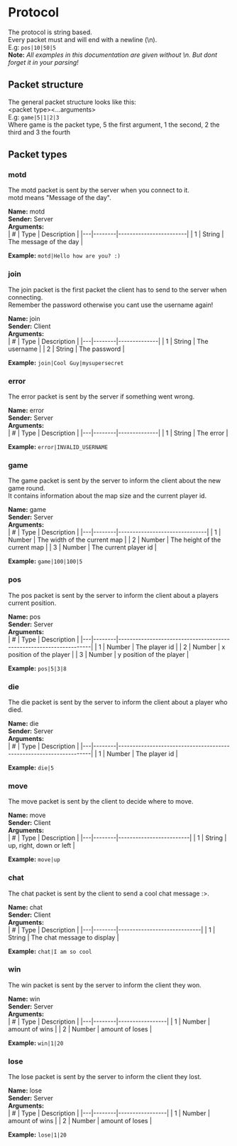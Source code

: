 # Protocol

The protocol is string based.  
Every packet must and will end with a newline (\n).  
E.g: `pos|10|50|5`  
**Note:** _All examples in this documentation are given without \n. But dont forget it in your parsing!_

## Packet structure

The general packet structure looks like this:  
\<packet type\>\<...arguments\>  
E.g: `game|5|1|2|3`  
Where game is the packet type, 5 the first argument, 1 the second, 2 the third and 3 the fourth

## Packet types

### motd

The motd packet is sent by the server when you connect to it.  
motd means "Message of the day".

**Name:** motd  
**Sender:** Server  
**Arguments:**  
| # | Type | Description |
|---|--------|------------------------|
| 1 | String | The message of the day |

**Example:** `motd|Hello how are you? :)`

### join

The join packet is the first packet the client has to send to the server when connecting.  
Remember the password otherwise you cant use the username again!

**Name:** join  
**Sender:** Client  
**Arguments:**  
| # | Type | Description |
|---|--------|--------------|
| 1 | String | The username |
| 2 | String | The password |

**Example:** `join|Cool Guy|mysupersecret`

### error

The error packet is sent by the server if something went wrong.

**Name:** error  
**Sender:** Server  
**Arguments:**  
| # | Type | Description |
|---|--------|--------------|
| 1 | String | The error |

**Example:** `error|INVALID_USERNAME`

### game

The game packet is sent by the server to inform the client about the new game round.  
It contains information about the map size and the current player id.

**Name:** game  
**Sender:** Server  
**Arguments:**  
| # | Type | Description |
|---|--------|-------------------------------|
| 1 | Number | The width of the current map |
| 2 | Number | The height of the current map |
| 3 | Number | The current player id |

**Example:** `game|100|100|5`

### pos

The pos packet is sent by the server to inform the client about a players current position.

**Name:** pos  
**Sender:** Server  
**Arguments:**  
| # | Type | Description |
|---|--------|--------------------------------------------------------------------|
| 1 | Number | The player id |
| 2 | Number | x position of the player |
| 3 | Number | y position of the player |

**Example:** `pos|5|3|8`

### die

The die packet is sent by the server to inform the client about a player who died.

**Name:** die  
**Sender:** Server  
**Arguments:**  
| # | Type | Description |
|---|--------|--------------------------------------------------------------------|
| 1 | Number | The player id |

**Example:** `die|5`

### move

The move packet is sent by the client to decide where to move.

**Name:** move  
**Sender:** Client  
**Arguments:**  
| # | Type | Description |
|---|--------|-------------------------|
| 1 | String | up, right, down or left |

**Example:** `move|up`

### chat

The chat packet is sent by the client to send a cool chat message :>.

**Name:** chat  
**Sender:** Client  
**Arguments:**  
| # | Type | Description |
|---|--------|-----------------------------|
| 1 | String | The chat message to display |

**Example:** `chat|I am so cool`

### win

The win packet is sent by the server to inform the client they won.

**Name:** win  
**Sender:** Server  
**Arguments:**  
| # | Type | Description |
|---|--------|-----------------|
| 1 | Number | amount of wins |
| 2 | Number | amount of loses |

**Example:** `win|1|20`

### lose

The lose packet is sent by the server to inform the client they lost.

**Name:** lose  
**Sender:** Server  
**Arguments:**  
| # | Type | Description |
|---|--------|-----------------|
| 1 | Number | amount of wins |
| 2 | Number | amount of loses |

**Example:** `lose|1|20`
